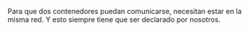 
Para que dos contenedores puedan comunicarse, necesitan estar en la misma red. Y esto siempre tiene que ser declarado por nosotros.

